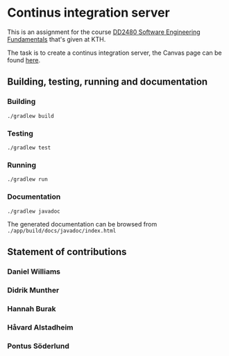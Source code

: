 # Continus integration server

This is an assignment for the course [DD2480 Software Engineering Fundamentals](https://www.kth.se/student/kurser/kurs/DD2480?l=en) that's given at KTH. 

The task is to create a continus integration server, the Canvas page can be found [here](https://canvas.kth.se/courses/37918/assignments/235346).

## Building, testing, running and documentation

### Building

`./gradlew build`

### Testing

`./gradlew test`

### Running

`./gradlew run`

### Documentation

`./gradlew javadoc`

The generated documentation can be browsed from `./app/build/docs/javadoc/index.html`

## Statement of contributions

### Daniel Williams

### Didrik Munther

### Hannah Burak

### Håvard Alstadheim

### Pontus Söderlund
